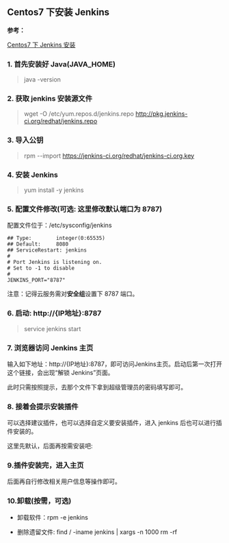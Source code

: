 ## Centos7 下安装 Jenkins

**参考：**

[Centos7 下 Jenkins 安装](https://blog.csdn.net/linjingke32/article/details/77799878)

### 1. 首先安装好 Java(JAVA_HOME)

> java -version

### 2. 获取 jenkins 安装源文件

> wget -O /etc/yum.repos.d/jenkins.repo http://pkg.jenkins-ci.org/redhat/jenkins.repo

### 3. 导入公钥

> rpm --import https://jenkins-ci.org/redhat/jenkins-ci.org.key

### 4. 安装 Jenkins

> yum install -y jenkins

### 5. 配置文件修改(可选: 这里修改默认端口为 8787)

配置文件位于：/etc/sysconfig/jenkins

```
## Type:        integer(0:65535)
## Default:     8080
## ServiceRestart: jenkins
#
# Port Jenkins is listening on.
# Set to -1 to disable
#
JENKINS_PORT="8787"
```

注意：记得云服务需对**安全组**设置下 8787 端口。

### 6. 启动: http://{IP地址}:8787

> service jenkins start

### 7. 浏览器访问 Jenkins 主页

输入如下地址：http://{IP地址}:8787，即可访问Jenkins主页。启动后第一次打开这个链接，会出现“解锁 Jenkins”页面。

此时只需按照提示，去那个文件下拿到超级管理员的密码填写即可。

### 8. 接着会提示安装插件

可以选择建议插件，也可以选择自定义要安装插件，进入 jenkins 后也可以进行插件安装的。

这里先默认，后面再按需安装吧:

### 9.插件安装完，进入主页

后面再自行修改相关用户信息等操作即可。

### 10.卸载(按需，可选)

- 卸载软件：rpm -e jenkins

- 删除遗留文件: find / -iname jenkins | xargs -n 1000 rm -rf
